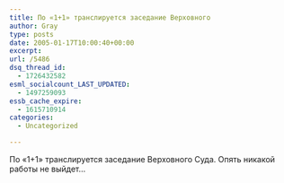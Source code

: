 ```yaml
---
title: По «1+1» транслируется заседание Верховного
author: Gray
type: posts
date: 2005-01-17T10:00:40+00:00
excerpt:
url: /5486
dsq_thread_id:
  - 1726432582
esml_socialcount_LAST_UPDATED:
  - 1497259093
essb_cache_expire:
  - 1615710914
categories:
  - Uncategorized

---
```








По &#171;1+1&#187; транслируется заседание Верховного Суда. Опять никакой работы не выйдет&#8230;